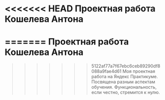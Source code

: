 <<<<<<< HEAD
**Проектная работа Кошелева Антона**
=
=======
**Проектная работа Кошелева Антона**
=
>>>>>>> 5122af77a7f67ebc6ceb89290df8088a9fae4d61
Моя проектная работа на Яндекс Практикуме. Посвящена разным аспектам обучения. Функциональность, если честно, стремится к нулю.